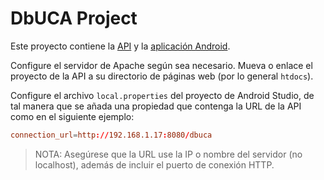 # DbUCA Project

Este proyecto contiene la [API](./dbuca) y la [aplicación Android](./MyUCA).

Configure el servidor de Apache según sea necesario. Mueva o enlace el proyecto de la API a su directorio de páginas web (por lo general `htdocs`).

Configure el archivo `local.properties` del proyecto de Android Studio, de tal manera que se añada una propiedad que contenga la URL de la API como en el siguiente ejemplo:

```toml
connection_url=http://192.168.1.17:8080/dbuca
```

> NOTA: Asegúrese que la URL use la IP o nombre del servidor (no localhost), además de incluir el puerto de conexión HTTP.
